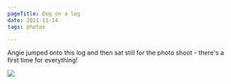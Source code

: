 ```yaml
---
pageTitle: Dog on a log
date: 2021-11-14
tags: photos

---
```

Angie jumped onto this log and then sat still for the photo shoot - there's a first time for everything!

![](https://live.staticflickr.com/65535/51678802532_eebfdab884_c.jpg)